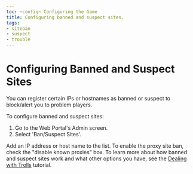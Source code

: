 ```yaml
---
toc: ~config~ Configuring the Game
title: Configuring banned and suspect sites.
tags: 
- siteban
- suspect
- trouble
---
```


# Configuring Banned and Suspect Sites

You can register certain IPs or hostnames as banned or suspect to block/alert you to problem players.  

To configure banned and suspect sites:

1. Go to the Web Portal's Admin screen.  
2. Select 'Ban/Suspect Sites'.

Add an IP address or host name to the list.  To enable the proxy site ban, check the "disable known proxies" box.  To learn more about how banned and suspect sites work and what other options you have, see the [Dealing with Trolls](/tutorials/manage/trolls) tutorial.